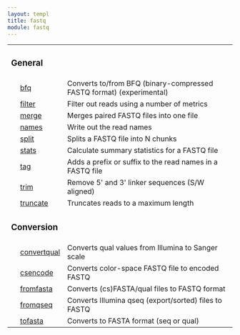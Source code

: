 ```yaml
---
layout: templ
title: fastq
module: fastq
---
```

<table cellpadding="4"><tr><td colspan="3"><h3>General</h3></td></tr>
<tr><td>&nbsp;</td><td><a href="/modules/fastq/bfq">bfq</a></td><td>Converts to/from BFQ (binary-compressed FASTQ format) (experimental)</td></tr>
<tr><td>&nbsp;</td><td><a href="/modules/fastq/filter">filter</a></td><td>Filter out reads using a number of metrics</td></tr>
<tr><td>&nbsp;</td><td><a href="/modules/fastq/merge">merge</a></td><td>Merges paired FASTQ files into one file</td></tr>
<tr><td>&nbsp;</td><td><a href="/modules/fastq/names">names</a></td><td>Write out the read names</td></tr>
<tr><td>&nbsp;</td><td><a href="/modules/fastq/split">split</a></td><td>Splits a FASTQ file into N chunks</td></tr>
<tr><td>&nbsp;</td><td><a href="/modules/fastq/stats">stats</a></td><td>Calculate summary statistics for a FASTQ file</td></tr>
<tr><td>&nbsp;</td><td><a href="/modules/fastq/tag">tag</a></td><td>Adds a prefix or suffix to the read names in a FASTQ file</td></tr>
<tr><td>&nbsp;</td><td><a href="/modules/fastq/trim">trim</a></td><td>Remove 5' and 3' linker sequences (S/W aligned)</td></tr>
<tr><td>&nbsp;</td><td><a href="/modules/fastq/truncate">truncate</a></td><td>Truncates reads to a maximum length</td></tr>
<tr><td colspan="3"><h3>Conversion</h3></td></tr>
<tr><td>&nbsp;</td><td><a href="/modules/fastq/convertqual">convertqual</a></td><td>Converts qual values from Illumina to Sanger scale</td></tr>
<tr><td>&nbsp;</td><td><a href="/modules/fastq/csencode">csencode</a></td><td>Converts color-space FASTQ file to encoded FASTQ</td></tr>
<tr><td>&nbsp;</td><td><a href="/modules/fastq/fromfasta">fromfasta</a></td><td>Converts (cs)FASTA/qual files to FASTQ format</td></tr>
<tr><td>&nbsp;</td><td><a href="/modules/fastq/fromqseq">fromqseq</a></td><td>Converts Illumina qseq (export/sorted) files to FASTQ</td></tr>
<tr><td>&nbsp;</td><td><a href="/modules/fastq/tofasta">tofasta</a></td><td>Converts to FASTA format (seq or qual)</td></tr>
</table>